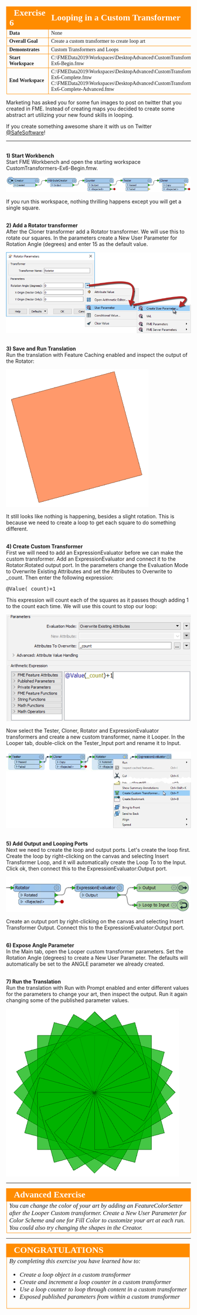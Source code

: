 <!--Exercise Section-->


<table style="border-spacing: 0px;border-collapse: collapse;font-family:serif">
<tr>
<td style="vertical-align:middle;background-color:darkorange;border: 2px solid darkorange">
<i class="fa fa-cogs fa-lg fa-pull-left fa-fw" style="color:white;padding-right: 12px;vertical-align:text-top"></i>
<span style="color:white;font-size:x-large;font-weight: bold">Exercise 6</span>
</td>
<td style="border: 2px solid darkorange;background-color:darkorange;color:white">
<span style="color:white;font-size:x-large;font-weight: bold">Looping in a Custom Transformer</span>
</td>
</tr>

<tr>
<td style="border: 1px solid darkorange; font-weight: bold">Data</td>
<td style="border: 1px solid darkorange">None</td>
</tr>

<tr>
<td style="border: 1px solid darkorange; font-weight: bold">Overall Goal</td>
<td style="border: 1px solid darkorange">Create a custom transformer to create loop art</td>
</tr>

<tr>
<td style="border: 1px solid darkorange; font-weight: bold">Demonstrates</td>
<td style="border: 1px solid darkorange">Custom Transformers and Loops</td>
</tr>

<tr>
<td style="border: 1px solid darkorange; font-weight: bold">Start Workspace</td>
<td style="border: 1px solid darkorange">C:\FMEData2019\Workspaces\DesktopAdvanced\CustomTransformers-Ex6-Begin.fmw</td>
</tr>

<tr>
<td style="border: 1px solid darkorange; font-weight: bold">End Workspace</td>
<td style="border: 1px solid darkorange">C:\FMEData2019\Workspaces\DesktopAdvanced\CustomTransformers-Ex6-Complete.fmw<br>
C:\FMEData2019\Workspaces\DesktopAdvanced\CustomTransformers-Ex6-Complete-Advanced.fmw</td>
</tr>

</table>

Marketing has asked you for some fun images to post on twitter that you created in FME. Instead of creating maps you decided to create some abstract art utilizing your new found skills in looping. 

If you create something awesome share it with us on Twitter <a href="https://twitter.com/safesoftware?lang=en">@SafeSoftware</a>!

---

<br>**1) Start Workbench**
<br>Start FME Workbench and open the starting workspace CustomTransformers-Ex6-Begin.fmw.

![](./Images/Img5.243.Ex6.InitialWorkspace.png)

If you run this workspace, nothing thrilling happens except you will get a single square.

<br>**2) Add a Rotator transformer**
<br>After the Cloner transformer add a Rotator transformer. We will use this to rotate our squares. In the parameters create a New User Parameter for Rotation Angle (degrees) and enter 15 as the default value. 

![](./Images/Img5.244.Ex6.RotatorPublishedParam.png)

<br>**3) Save and Run Translation**
<br>Run the translation with Feature Caching enabled and inspect the output of the Rotator:

![](./Images/Img5.245.Ex6.RotatorOutput.png)

It still looks like nothing is happening, besides a slight rotation. This is because we need to create a loop to get each square to do something different. 

<br>**4) Create Custom Transformer**
<br>First we will need to add an ExpressionEvaluator before we can make the custom transformer. Add an ExpressionEvaluator and connect it to the Rotator:Rotated output port. In the parameters change the Evaluation Mode to Overwrite Existing Attributes and set the Attributes to Overwrite to _count. Then enter the following expression:

<pre>
@Value(_count)+1
</pre>

This expression will count each of the squares as it passes though adding 1 to the count each time. We will use this count to stop our loop:

![](./Images/Img5.246.Ex6.ExpressionEvaluator.png)


Now select the Tester, Cloner, Rotator and ExpressionEvaluator transformers and create a new custom transformer, name it Looper. In the Looper tab, double-click on the Tester_Input port and rename it to Input. 

![](./Images/Img5.247.Ex6.CreateCustomTransformer.png)

<br>**5) Add Output and Looping Ports**
<br>Next we need to create the loop and output ports. Let's create the loop first. Create the loop by right-clicking on the canvas and selecting Insert Transformer Loop, and it will automatically create the Loop To to the Input. Click ok, then connect this to the ExpressionEvaluator:Output port. 

![](./Images/Img5.248.Ex6.LoopToRotator.png)

Create an output port by right-clicking on the canvas and selecting Insert Transformer Output. Connect this to the ExpressionEvaluator:Output port. 

<br>**6) Expose Angle Parameter**
<br>In the Main tab, open the Looper custom transformer parameters. Set the Rotation Angle (degrees) to create a New User Parameter. The defaults will automatically be set to the ANGLE parameter we already created. 

<br>**7) Run the Translation**
<br>Run the translation with Run with Prompt enabled and enter different values for the parameters to change your art, then inspect the output. Run it again changing some of the published parameter values. 

![](./Images/Img5.249.Ex6.FinalOutput.png)

---

<!--Advanced Exercise Section-->

<table style="border-spacing: 0px">
<tr>
<td style="vertical-align:middle;background-color:darkorange;border: 2px solid darkorange">
<i class="fa fa-cogs fa-lg fa-pull-left fa-fw" style="color:white;padding-right: 12px;vertical-align:text-top"></i>
<span style="color:white;font-size:x-large;font-weight: bold;font-family:serif">Advanced Exercise</span>
</td>
</tr>

<tr>
<td style="border: 1px solid darkorange">
<span style="font-family:serif; font-style:italic; font-size:larger">
You can change the color of your art by adding an FeatureColorSetter after the Looper Custom transformer. Create a New User Parameter for Color Scheme and one for Fill Color to customize your art at each run. 
<br>You could also try changing the shapes in the Creator. 
</span>
</td>
</tr>
</table>

---

<!--Exercise Congratulations Section--> 

<table style="border-spacing: 0px">
<tr>
<td style="vertical-align:middle;background-color:darkorange;border: 2px solid darkorange">
<i class="fa fa-thumbs-o-up fa-lg fa-pull-left fa-fw" style="color:white;padding-right: 12px;vertical-align:text-top"></i>
<span style="color:white;font-size:x-large;font-weight: bold;font-family:serif">CONGRATULATIONS</span>
</td>
</tr>

<tr>
<td style="border: 1px solid darkorange">
<span style="font-family:serif; font-style:italic; font-size:larger">
By completing this exercise you have learned how to:
<ul><li>Create a loop object in a custom transformer</li>
<li>Create and increment a loop counter in a custom transformer</li>
<li>Use a loop counter to loop through content in a custom transformer</li>
<li>Exposed published parameters from within a custom transformer</li>
</span>
</td>
</tr>
</table>
